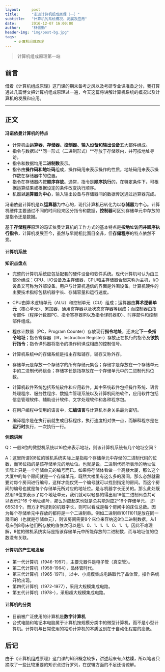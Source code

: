 ```yaml
---
layout:     post
title:      "走进计算机组成原理（一）"
subtitle:   "计算机的系统概况、发展及应用"
date:       2016-12-07 16:00:00
author:     "林佩勤"
header-img: "img/post-bg.jpg"
tags:
    - 计算机组成原理
---
```


> 计算机组成原理第一站


## 前言

借着《计算机组成原理》这门课的期末备考之风以及考研专业课准备之分，我打算通过几篇博文把计算机组成原理过一遍，今天这篇将讲解计算机系统的概况以及计算机的发展和应用。

---

## 正文

#### 冯诺依曼计算机的特点

- 计算机由**运算器、存储器、控制器、输入设备和输出设备**五大部件组成。
- 指令与数据以**同一形式（二进制形式）**存放于存储器内，并可按地址寻访。
- 指令和数据均用**二进制数**表示。
- 指令由**操作码和地址码**组成，操作码用来表示操作的性质，地址码用来表示操作数在存储器中的位置。
- 指令在存储器内按**顺序存放**。通常，指令是**顺序执行**的，在特定条件下，可根据运算结果或根据设定的条件改变执行顺序。
- 机器**以运算器为中心**，输入输出设备与存储器间的数据传送通过运算器完成。

冯诺依曼计算机是以**运算器**为中心的，现代计算机已转化为以**存储器**为中心。计算机硬件主要通过不同的时间段来区分指令和数据，**控制器**可区别存储单元中存放的是指令还是数据。

基于**存储程序**原理的冯诺依曼计算机的工作方式的基本特点是**按地址访问并顺序执行指令**，计算机发展至今，虽然与早期相比面目全非，但**存储程序**的特点依然不变。

#### 计算机系统

**知识点盘点**

- 完整的计算机系统应包括配套的硬件设备和软件系统。现代计算机可认为由三部分组成：CPU、I/O设备及主存储器，CPU和主存储器合起来称为主机，I/O设备又可称为外部设备。用户与计算机通信的界面是外围设备。计算机硬件的主要技术指标包括机器字长、存储容量和运行速度。
- CPU由算术逻辑单元（ALU）和控制单元（CU）组成；运算器由**算术逻辑单元**（核心单元）、累加器、通用寄存器以及状态寄存器等组成；而控制器由指令部件（程序计数器PC、指令寄存器IR以及指令译码器ID）、时序部件和控制部件组成。

- 程序计数器（PC，Program Counter）存放现行**指令地址**，还决定**下一条指令地址**；指令寄存器（IR，Instruction Register）存放正在执行的指令及**欲执行指令**；指令译码器将指令的操作码译成相应的控制信号。
- 计算机系统中的存储系统是指主存和辅存，辅存又称外存。
- 存储单元是存放一个存储字的所有存储元集合；存储字是存放在一个存储单元中的二进制代码组合；存储字长是指存放在一个存储单元中的二进制代码位数。
- 计算机软件系统包括系统软件和应用软件，其中系统软件包括操作系统、语言处理程序、服务性程序、数据库管理系统以及计算机网络软件，应用软件包括信息管理软件、辅助设计软件、文字处理软件和各种程序包。
- 在用户编程中使用的语言中，**汇编语言**与计算机本身关系最为密切。
- 编译程序是在执行前就生成目标程序，执行速度相对快一点，而解释程序是在**运行时**执行，一次执行一行。

**例题讲解**

Q：一般8位的微型机系统以16位来表示地址，则该计算机系统有几个地址空间？

A：这里所谓的8位的微机系统实际上是指每个存储单元中存储的二进制代码的位数，而16位指的是该存储单元的地址位。也就是说，二进制代码所表示的地址位实际上只是一个存储单元的编号而已。如果将存储体看做一个高楼大厦，那么这个大厦中的每个房间就是一个存储单元，既然大楼里有这么多的房间，那么必然就需要对每个房间进行编号，这样才能仅凭一个编号就可以找到指定的房间。而这个房间的编号也就是每个存储单元所对应的地址位。是与机器字长无关的。那么此处既然用16位来表示了每个地址单元，我们就可以轻易的得出用16位二进制码总共可以表示2^16 个地址编号，那么对应起来也就是总共能对应2^16个存储单元， 即65536个。而方才所提到的机器字长，则可以看成是每个房间中的床位总数。因为每个存储单元中存放的都将是一个二进制串。例如二进制串10111011是放在同一房间的（也就是存储单元），则该房间需要8个床位来容纳这8位二进制数据，从1号床到8号床他们所存放的值依次可以是1、0、1、1、1、0、1、1。因此不难理解，8位的微机系统实际是指该存储单元中所能存放的二进制数，而与地址位的位数没有关联。

#### 计算机的产生和发展

- 第一代计算机（1946-1957），主要元器件是电子管（真空管）。
- 第二代计算机（1958-1964），晶体管时代。
- 第三代计算机（1965-1971），以中、小规模集成电路取代了晶体管，操作系统开始出现。
- 第四代计算机（1972-1977），采用大规模集成电路。 
- 第五代计算机（1978-），采用超大规模集成电路。 

#### 计算机的分类

- 目前被广泛使用的计算机是**数字计算机**
- 台式电脑和笔记本电脑属于计算机按规模分类中的微型计算机，而不是小型计算机。计算机与日常使用的袖珍计算机的本质区别在于自动化程度的高低。

## 后记

由于《计算机组成原理》这门课的知识概念较多，讲述起来有点枯燥，所以笔者只摘取了一些比较重要的知识点进行罗列，在逻辑方面的不足还请谅解。
